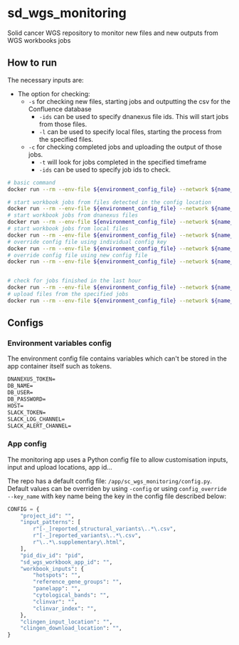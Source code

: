 # sd_wgs_monitoring

Solid cancer WGS repository to monitor new files and new outputs from WGS workbooks jobs

## How to run

The necessary inputs are:

- The option for checking:
  - `-s` for checking new files, starting jobs and outputting the csv for the Confluence database
    - `-ids` can be used to specify dnanexus file ids. This will start jobs from those files.
    - `-l` can be used to specify local files, starting the process from the specified files.
  - `-c` for checking completed jobs and uploading the output of those jobs.
    - `-t` will look for jobs completed in the specified timeframe
    - `-ids` can be used to specify job ids to check.

```sh
# basic command
docker run --rm --env-file ${environment_config_file} --network ${name_of_the_network_in_docker-compose} --mount type=bind,src=${local_path_where_inputs_are_located},dst=/app/sc_wgs_monitoring/inputs --mount type=bind,src=${local_path_to_download_workbooks_to},dst=/app/sc_wgs_monitoring/output ${image_id} sh -c 'python3 /app/sc_wgs_monitoring/main.py ...'

# start workbook jobs from files detected in the config location
docker run --rm --env-file ${environment_config_file} --network ${name_of_the_network_in_docker-compose} --mount type=bind,src=${local_path_where_inputs_are_located},dst=/app/sc_wgs_monitoring/inputs --mount type=bind,src=${local_path_to_download_workbooks_to},dst=/app/sc_wgs_monitoring/output ${image_id} sh -c 'python3 /app/sc_wgs_monitoring/main.py -s'
# start workbook jobs from dnanexus files
docker run --rm --env-file ${environment_config_file} --network ${name_of_the_network_in_docker-compose} --mount type=bind,src=${local_path_where_inputs_are_located},dst=/app/sc_wgs_monitoring/inputs --mount type=bind,src=${local_path_to_download_workbooks_to},dst=/app/sc_wgs_monitoring/output ${image_id} sh -c 'python3 /app/sc_wgs_monitoring/main.py -s -ids ${file_id} ${file_id} ${file_id}'
# start workbook jobs from local files
docker run --rm --env-file ${environment_config_file} --network ${name_of_the_network_in_docker-compose} --mount type=bind,src=${local_path_where_inputs_are_located},dst=/app/sc_wgs_monitoring/inputs --mount type=bind,src=${local_path_to_download_workbooks_to},dst=/app/sc_wgs_monitoring/output ${image_id} sh -c 'python3 /app/sc_wgs_monitoring/main.py -s -l ${file} ${file} ${file}'
# override config file using individual config key
docker run --rm --env-file ${environment_config_file} --network ${name_of_the_network_in_docker-compose} --mount type=bind,src=${local_path_where_inputs_are_located},dst=/app/sc_wgs_monitoring/inputs --mount type=bind,src=${local_path_to_download_workbooks_to},dst=/app/sc_wgs_monitoring/output ${image_id} sh -c 'python3 /app/sc_wgs_monitoring/main.py -s config_override -project_id project-xxxxxxxxxxxxxxxxxxxxxxxx'
# override config file using new config file
docker run --rm --env-file ${environment_config_file} --network ${name_of_the_network_in_docker-compose} --mount type=bind,src=${local_path_where_inputs_are_located},dst=/app/sc_wgs_monitoring/inputs --mount type=bind,src=${local_path_to_download_workbooks_to},dst=/app/sc_wgs_monitoring/output ${image_id} sh -c 'python3 /app/sc_wgs_monitoring/main.py -s -c /app/sc_wgs_monitoring/inputs/new_config'


# check for jobs finished in the last hour
docker run --rm --env-file ${environment_config_file} --network ${name_of_the_network_in_docker-compose} --mount type=bind,src=${local_path_where_inputs_are_located},dst=/app/sc_wgs_monitoring/inputs --mount type=bind,src=${local_path_to_download_workbooks_to},dst=/app/sc_wgs_monitoring/output ${image_id} sh -c 'python3 /app/sc_wgs_monitoring/main.py -j -t 1h'
# upload files from the specified jobs
docker run --rm --env-file ${environment_config_file} --network ${name_of_the_network_in_docker-compose} --mount type=bind,src=${local_path_where_inputs_are_located},dst=/app/sc_wgs_monitoring/inputs --mount type=bind,src=${local_path_to_download_workbooks_to},dst=/app/sc_wgs_monitoring/output ${image_id} sh -c 'python3 /app/sc_wgs_monitoring/main.py -j -ids ${job_id}'
```

## Configs

### Environment variables config

The environment config file contains variables which can't be stored in the app container itself such as tokens.

```txt
DNANEXUS_TOKEN=
DB_NAME=
DB_USER=
DB_PASSWORD=
HOST=
SLACK_TOKEN=
SLACK_LOG_CHANNEL=
SLACK_ALERT_CHANNEL=
```

### App config

The monitoring app uses a Python config file to allow customisation inputs, input and upload locations, app id...

The repo has a default config file: `/app/sc_wgs_monitoring/config.py`. Default values can be overriden by using `-config` or using `config_override --key_name` with key name being the key in the config file described below:

```python
CONFIG = {
    "project_id": "",
    "input_patterns": [
        r"[-_]reported_structural_variants\..*\.csv",
        r"[-_]reported_variants\..*\.csv",
        r"\..*\.supplementary\.html",
    ],
    "pid_div_id": "pid",
    "sd_wgs_workbook_app_id": "",
    "workbook_inputs": {
        "hotspots": "",
        "reference_gene_groups": "",
        "panelapp": "",
        "cytological_bands": "",
        "clinvar": "",
        "clinvar_index": "",
    },
    "clingen_input_location": "",
    "clingen_download_location": "",
}
```
